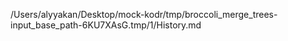 /Users/alyyakan/Desktop/mock-kodr/tmp/broccoli_merge_trees-input_base_path-6KU7XAsG.tmp/1/History.md